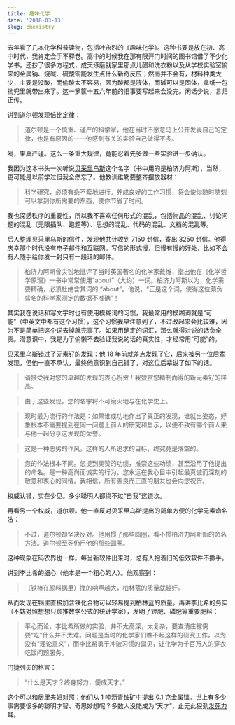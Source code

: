 ```yaml
---
title: 趣味化学
date: '2018-03-13'
slug: chemistry
---
```


去年看了几本化学科普读物，包括叶永烈的《趣味化学》。这种书要是放在初、高中时代，我肯定会手不释卷。高中的时候我在那有限开门时间的图书馆借了不少化学书，还抄了很多方程式，成天琢磨就家里那点儿醋和洗衣粉以及从学校实验室偷来的金属钠、烧碱、硫酸铜能发生点什么新奇反应；然而并不会有，材料种类太少，主要是没酸，而偷酸太不容易，因为酸都是液体，而碱可以是固体，拿纸一包揣兜里就带出来了。这一箩筐十五六年前的旧事要写起来会没完。闲话少说，言归正传。

讲到道尔顿发现倍比定律：

> 道尔顿是一个慎重、谨严的科学家，他在当时不愿意马上公开发表自己的定律，也是有原因的——他感到有关的实验自己做得不多。

嗬，果真严谨。这么一条重大规律，竟能忍着先多做一些实验进一步确认。

我因为这本书头一次听说[贝采里乌斯](https://zh.wikipedia.org/wiki/%E6%B0%B8%E6%96%AF%C2%B7%E8%B4%9D%E9%87%87%E5%88%A9%E4%B9%8C%E6%96%AF)这个名字（书中用的是柏济力阿斯），当然，更可能是以前学过但我全然忘了。他教训维勒要整齐摆放器材：

> 科学研究，必须有条不紊地进行。养成良好的工作习惯，将会使你随时随刻可以拿到你所需要的东西，使你节省了时间。

我也深感秩序的重要性，所以我不喜欢任何形式的混乱，包括物品的混乱、讨论问题的混乱（无限插队、跑题等）、思想的混乱、代码的混乱、文档的混乱等。

后人整理贝采里乌斯的信件，发现他共计收到 7150 封信，寄出 3250 封信。他得庆幸那个时代没有电子邮件和互联网。写信的形式慢，但慢有慢的好处，比如不会有人随手给你发一封只有一段话的邮件。

> 柏济力阿斯曾尖锐地批评了当时英国著名的化学家戴维，指出他在《化学哲学原理》一书中常常使用“about”（大约）一词。柏济力阿斯以为，化学需要精确，必须杜绝含其词的
“about”。他说，“正是这个词，使得这位颇负盛名的科学家测定的数据不准确”！

其实我在说话和写文字时也有使用模糊词的习惯，我最常用的模糊词就是“可能”（中英文中都有这个习惯），这个习惯我早注意到了，不过改起来会比较难，因为不是简单把这个词去掉就完事了。如果用确定的词汇，那么就得对说的话负全责。潜意识中，我是为了偷懒不去验证我说的话的真实性，才经常用“可能”的。

贝采里乌斯错过了元素钌的发现：他 18 年前就差点发现了它，后来被另一位后辈发现，但他一直不承认，最终他意识到自己错了，对这位后辈说了如下的话。

> 请接受我对您的卓越的发现的衷心祝贺！我赞赏您精制而得的新元素钌的样品。

> 由于这些发现，您的名字将不可磨灭地与在化学史上。

> 现时最为流行的作法是：如果谁成功地作出了真正的发现，谁就出姿态，好象根本不需要提到在同一问题上前人的研究和启示，以便不致有哪个前人来与他一起分亨这发现的荣誉。

> 这是一种恶劣的作风。这样的人所追求的目标，终究竟是落空的。

> 您的作法根本不同。您提到奥赞的功绩，推崇这些功绩，甚至沿用了他提出的命名。是一种高尚而诚实的行为，您永远在我心目中引起最真诚而深刻的敬意和衷心的同情。我相信，所有善良而正直的朋友也会向您祝贺。

权威认错，实在少见。多少聪明人都绕不过“自我”这道坎。

再看另一个权威，道尔顿。他一直反对贝采里乌斯提出的简单方便的化学元素命名法：

> 不过，道尔顿却坚决反对。他用惯了那些圆圈，看不惯柏济力阿斯新的命名方法。道尔顿至死仍用他的那些圆圈。

这种现象在码农界也一样。每当新软件出来时，总有人抱着旧的低效软件不撒手。

讲到李比希的细心（他本是一个粗心的人）。他观察到：

> （铁棒在颜料锅里）搅的响声越大，柏林蓝的质量就越好。

从而发现在锅里直接加含铁化合物可以轻易提到柏林蓝的质量。再讲李比希的务实（不妨对照想想只顾推数学公式的统计学家），发明了钾肥、磷肥等重要肥料：

> 平心而论，李比希所做的实验，并不太高深，太复杂，要查清庄稼需要“吃”什么并不太难。问题是当时的化学家们瞧不起这样的研究工作，以为没有“理论意义”，而李比希勇于冲破习惯的偏见，让化学为千百万人的穿衣吃饭问题服务。

门捷列夫的格言：

> “什么是天才？终身努力，便成天才。”

这个可以和居里夫妇对照：他们从 1 吨沥青铀矿中提出 0.1 克金属镭。世上有多少事需要很多的聪明才智、奇思妙想呢？多数人没能成为“天才”，止无此狠劲[发死力](/cn/2017/08/shannon/)耳。

